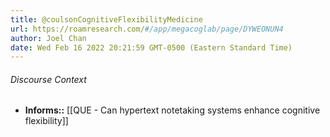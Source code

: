 ```yaml
---
title: @coulsonCognitiveFlexibilityMedicine
url: https://roamresearch.com/#/app/megacoglab/page/DYWEONUN4
author: Joel Chan
date: Wed Feb 16 2022 20:21:59 GMT-0500 (Eastern Standard Time)
---
```




###### Discourse Context

- **Informs::** [[QUE - Can hypertext notetaking systems enhance cognitive flexibility]]
